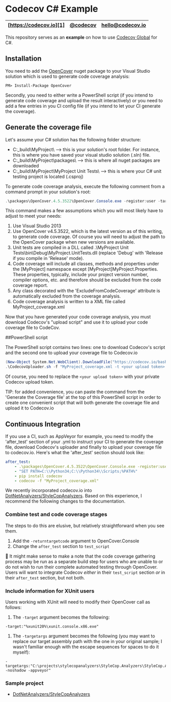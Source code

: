 Codecov C# Example
==================

| [https://codecov.io][1] | [@codecov][2] | [hello@codecov.io][3] |
| ----------------------- | ------------- | --------------------- |

This repository serves as an **example** on how to use [Codecov Global][4] for C#.

## Installation

You need to add the [OpenCover][5] nuget package to your Visual Studio solution which is used to generate code coverage analysis:
   
```
PM> Install-Package OpenCover
```

Secondly, you need to either write a PowerShell script (if you intend to generate code coverage and upload the result interactively) or you need to add a few entries in you CI config file (if you intend to let your CI generate the coverage).


## Generate the coverage file

Let's assume your C# solution has the following folder structure:

- C:\_build\MyProject\ --> this is your solution's root folder. For instance, this is where you have saved your visual studio solution (.sln) file.
- C:\_build\MyProject\packages\ --> this is where all nuget packages are downloaded
- C:\_build\MyProject\MyProject Unit Tests\ --> this is where your C# unit testing project is located (.csproj)

To generate code coverage analysis, execute the following comment from a command prompt in your solution's root:

```PowerShell
.\packages\OpenCover.4.5.3522\OpenCover.Console.exe -register:user -target:"C:\Program Files (x86)\Microsoft Visual Studio 12.0\Common7\IDE\MSTest.exe" -targetargs:"/noresults /noisolation /testcontainer:"".\MyProject Unit Tests\bin\Debug\MyProject.UnitTests.dll" -filter:"+[MyProject]*  -[MyProject]MyProject.Properties.*" -excludebyattribute:*.ExcludeFromCodeCoverage* -hideskipped:All -output:.\MyProject_coverage.xml
```

This command makes a few assumptions which you will most likely have to adjust to meet your needs:

1. Use Visual Studio 2013
2. Use OpenCover v4.5.3522, which is the latest version as of this writing, to generate code coverage. Of course you will need to adjust the path to the OpenCover package when new versions are available.
3. Unit tests are compiled in a DLL called .\MyProject Unit Tests\bin\Debug\MyProject.UnitTests.dll (replace 'Debug' with 'Release if you compile in 'Release' mode).
4. Code coverage will include all classes, methods and properties under the [MyProject] namespace except [MyProject]MyProject.Properties. These properties, typically, include your project version number, compiler options, etc. and therefore should be excluded from the code coverage report.
4. Any class decorated with the 'ExcludeFromCodeCoverage' attribute is automatically excluded from the coverage analysis.
5. Code coverage analysis is written to a XML file called MyProject_coverage.xml  

Now that you have generated your code coverage analysis, you must download Codecov's "upload script" and use it to upload your code coverage file to CodeCov.


##PowerShell script

The PowerShell script contains two lines: one to download Codecov's script and the second one to upload your coverage file to Codecov.io
 
```PowerShell
(New-Object System.Net.WebClient).DownloadFile("https://codecov.io/bash", ".\CodecovUploader.sh")
.\CodecovUploader.sh -f "MyProject_coverage.xml -t <your upload token> -X gcov
```

Of course, you need to replace the `<your upload token>` with your private Codecov upload token.

TIP: for added convenience, you can paste the command from the 'Generate the Coverage file' at the top of this PowerShell script in order to create one convenient script that will both generate the coverage file and upload it to Codecov.io


## Continuous Integration
 
If you use a CI, such as AppVeyor for example, you need to modify the 'after_test' section of your .yml to instruct your CI to generate the coverage file, download Codecov's uploader and finally to upload your coverage file to codecov.io. Here's what the 'after_test' section should look like:

``` YAML
after_test: 
    - .\packages\OpenCover.4.5.3522\OpenCover.Console.exe -register:user -target:"C:\Program Files (x86)\Microsoft Visual Studio 12.0\Common7\IDE\MSTest.exe" -targetargs:"/noresults /noisolation /testcontainer:"".\MyProject Unit Tests\bin\Debug\MyProject.UnitTests.dll" -filter:"+[MyProject]*  -[MyProject]MyProject.Properties.*" -excludebyattribute:*.ExcludeFromCodeCoverage* -hideskipped:All -output:.\MyProject_coverage.xml
    - "SET PATH=C:\\Python34;C:\\Python34\\Scripts;%PATH%"
    - pip install codecov
    - codecov -f "MyProject_coverage.xml"
```

We recently incorporated codecov.io into [DotNetAnalyzers/StyleCopAnalyzers](https://github.com/DotNetAnalyzers/StyleCopAnalyzers). Based on this experience, I recommend the following changes to the documentation.

### Combine test and code coverage stages

The steps to do this are elusive, but relatively straightforward when you see them.

1. Add the `-returntargetcode` argument to OpenCover.Console
1. Change the `after_test` section to `test_script`

:thought_balloon: It might make sense to make a note that the code coverage gathering process may be run as a separate build step for users who are unable to or do not wish to run their complete automated testing through OpenCover. Users will want to integrate Codecov *either* in their `test_script` section *or* in their `after_test` section, but not both.

### Include information for XUnit users

Users working with XUnit will need to modify their OpenCover call as follows:

1. The `-target` argument becomes the following:

  ```
  -target:"%xunit20%\xunit.console.x86.exe"
  ```

1. The `-targetargs` argument becomes the following (you may want to replace our target assembly path with the one in your original sample; I wasn't familiar enough with the escape sequences for spaces to do it myself):

  ```
  -targetargs:"C:\projects\stylecopanalyzers\StyleCop.Analyzers\StyleCop.Analyzers.Test\bin\Debug\StyleCop.Analyzers.Test.dll -noshadow -appveyor"
  ```


### Sample project

- [DotNetAnalyzers/StyleCopAnalyzers](https://github.com/DotNetAnalyzers/StyleCopAnalyzers)


[1]: https://codecov.io/
[2]: https://twitter.com/codecov
[3]: mailto:hello@codecov.io
[4]: https://github.com/codecov/codecov-bash
[5]: https://www.nuget.org/packages/OpenCover/
